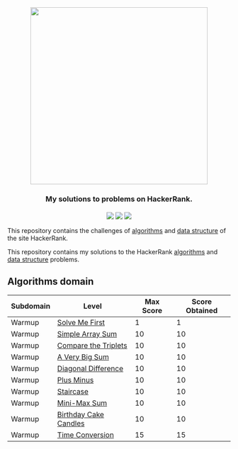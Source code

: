 <div style='float: center; text-align: center; margin-bottom: 20px' align="center">
  <a href='https://www.hackerrank.com/sanjaysunil' target="_blank">
  <img width="400px" src="https://blog.hackerrank.com/wp-content/uploads/2017/04/logo_HRwordmark2700x670_2-1.png" />
  </a>
  <h3>My solutions to problems on HackerRank.</h3>
</div>

<p align="center">
	<img src="https://img.shields.io/badge/Problems%20Solved-10-brightgreen.svg">
	<img src="https://img.shields.io/badge/Score-96-yellow.svg">
	<img src="https://img.shields.io/badge/Language-Python-blue.svg">
</p>

This repository contains the challenges of [algorithms](https://www.hackerrank.com/domains/algorithms) and [data structure](https://www.hackerrank.com/domains/data-structures) of the site HackerRank.

This repository contains my solutions to the HackerRank [algorithms]() and [data structure]() problems.

## Algorithms domain

| Subdomain | Level                                                                | Max Score | Score Obtained |
| --------- | -------------------------------------------------------------------- | --------- | -------------- |
| Warmup    | [Solve Me First](/algorithms/warmup/solve_me_first.py)               | 1         | 1              |
| Warmup    | [Simple Array Sum](/algorithms/warmup/simple_array_sum.py)           | 10        | 10             |
| Warmup    | [Compare the Triplets](/algorithms/warmup/compare_the_triplets.py)   | 10        | 10             |
| Warmup    | [A Very Big Sum](/algorithms/warmup/a_very_big_sum.py)               | 10        | 10             |
| Warmup    | [Diagonal Difference](/algorithms/warmup/diagonal_difference.py)     | 10        | 10             |
| Warmup    | [Plus Minus](/algorithms/warmup/plus_minus.py)                       | 10        | 10             |
| Warmup    | [Staircase](/algorithms/warmup/staircase.py)                         | 10        | 10             |
| Warmup    | [Mini-Max Sum](/algorithms/warmup/mini_max_sum.py)                   | 10        | 10             |
| Warmup    | [Birthday Cake Candles](/algorithms/warmup/birthday_cake_candles.py) | 10        | 10             |
| Warmup    | [Time Conversion](/algorithms/warmup/time_conversion.py)             | 15        | 15             |

